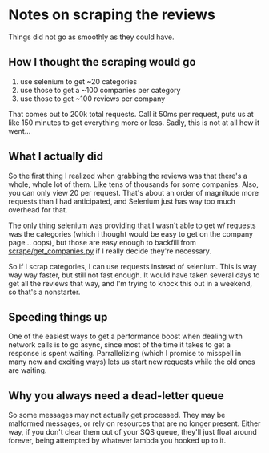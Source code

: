 # Notes on scraping the reviews

Things did not go as smoothly as they could have.

## How I thought the scraping would go

1. use selenium to get ~20 categories
2. use those to get a ~100 companies per category
3. use those to get ~100 reviews per company

That comes out to 200k total requests. Call it 50ms per request, puts us at like
150 minutes to get everything more or less. Sadly, this is not at all how it went...

## What I actually did

So the first thing I realized when grabbing the reviews was that there's a whole,
whole lot of them. Like tens of thousands for some companies. Also, you can only
view 20 per request. That's about an order of magnitude more requests than I had
anticipated, and Selenium just has way too much overhead for that.

The only thing selenium was providing that I wasn't able to get w/ requests was the
categories (which i thought would be easy to get on the company page... oops), but 
those are easy enough to backfill from [scrape/get_companies.py](get_companies.py)
if I really decide they're necessary.

So if I scrap categories, I can use requests instead of selenium. This is way way
way faster, but still not fast enough. It would have taken several days to get all
the reviews that way, and I'm trying to knock this out in a weekend, so that's a
nonstarter. 

## Speeding things up

One of the easiest ways to get a performance boost when dealing with network calls
is to go async, since most of the time it takes to get a response is spent waiting.
Parrallelizing (which I promise to misspell in many new and exciting ways) lets us
start new requests while the old ones are waiting.

## Why you always need a dead-letter queue

So some messages may not actually get processed. They may be malformed messages,
or rely on resources that are no longer present. Either way, if you don't clear
them out of your SQS queue, they'll just float around forever, being attempted by
whatever lambda you hooked up to it.